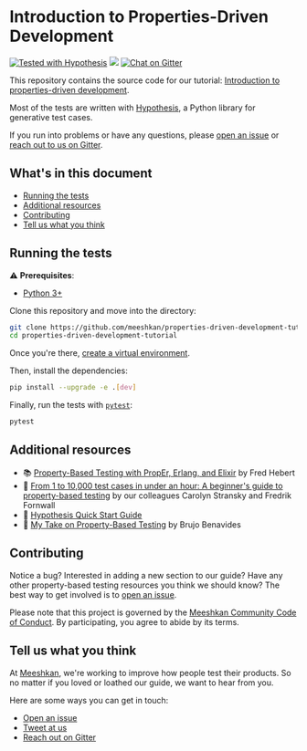# Introduction to Properties-Driven Development

[![Tested with Hypothesis](https://img.shields.io/badge/hypothesis-tested-brightgreen.svg)](https://hypothesis.readthedocs.io/)
[![](https://github.com/meeshkan/properties-driven-development-tutorial/workflows/Python/badge.svg)]()
[![Chat on Gitter](https://badges.gitter.im/gitterHQ/gitter.png)](https://gitter.im/meeshkan/community)

This repository contains the source code for our tutorial: [Introduction to properties-driven development](https://meeshkan.com/blog/introduction-to-properties-driven-development/).

Most of the tests are written with [Hypothesis](https://hypothesis.readthedocs.io/en/latest/), a Python library for generative test cases.

If you run into problems or have any questions, please [open an issue](https://github.com/meeshkan/properties-driven-development-tutorial/issues) or [reach out to us on Gitter](https://gitter.im/meeshkan/community).

## What's in this document
- [Running the tests](#running-the-tests)
- [Additional resources](#additional-resources)
- [Contributing](#contributing)
- [Tell us what you think](#tell-us-what-you-think)

## Running the tests

⚠️ **Prerequisites**:
- [Python 3+](https://www.python.org/downloads/)

Clone this repository and move into the directory:
```bash
git clone https://github.com/meeshkan/properties-driven-development-tutorial.git
cd properties-driven-development-tutorial
```

Once you're there, [create a virtual environment](https://docs.python.org/3/tutorial/venv.html). 

Then, install the dependencies:
```bash
pip install --upgrade -e .[dev]
```

Finally, run the tests with [`pytest`](https://docs.pytest.org/en/latest/):
```bash
pytest
```

## Additional resources

- 📚 [Property-Based Testing with PropEr, Erlang, and Elixir](https://propertesting.com/) by Fred Hebert
- 📖 [From 1 to 10,000 test cases in under an hour: A beginner's guide to property-based testing](https://dev.to/meeshkan/from-1-to-10-000-test-cases-in-under-an-hour-a-beginner-s-guide-to-property-based-testing-1jf8) by our colleagues Carolyn Stransky and Fredrik Fornwall
- 🔗 [Hypothesis Quick Start Guide](https://hypothesis.readthedocs.io/en/latest/quickstart.html)
- 📖 [My Take on Property-Based Testing](https://medium.com/erlang-battleground/property-based-testing-erlang-elixir-de72ad24966b) by Brujo Benavides

## Contributing

Notice a bug? Interested in adding a new section to our guide? Have any other property-based testing resources you think we should know? The best way to get involved is to [open an issue](https://github.com/meeshkan/properties-driven-development-tutorial/issues).

Please note that this project is governed by the [Meeshkan Community Code of Conduct](https://github.com/meeshkan/code-of-conduct). By participating, you agree to abide by its terms.

## Tell us what you think

At [Meeshkan](https://meeshkan.com/), we're working to improve how people test their products. So no matter if you loved or loathed our guide, we want to hear from you. 

Here are some ways you can get in touch:
- [Open an issue](https://github.com/meeshkan/properties-driven-development-tutorial/issues)
- [Tweet at us](https://twitter.com/meeshkanml)
- [Reach out on Gitter](https://gitter.im/Meeshkan/community)



